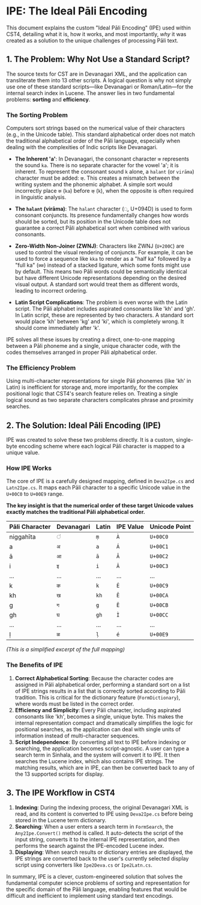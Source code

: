 # IPE: The Ideal Pāli Encoding

This document explains the custom "Ideal Pāli Encoding" (IPE) used within CST4, detailing what it is, how it works, and most importantly, *why* it was created as a solution to the unique challenges of processing Pāli text.

## 1. The Problem: Why Not Use a Standard Script?

The source texts for CST are in Devanagari XML, and the application can transliterate them into 13 other scripts. A logical question is why not simply use one of these standard scripts—like Devanagari or Roman/Latin—for the internal search index in Lucene. The answer lies in two fundamental problems: **sorting** and **efficiency**.

### The Sorting Problem
Computers sort strings based on the numerical value of their characters (e.g., in the Unicode table). This standard alphabetical order does not match the traditional alphabetical order of the Pāli language, especially when dealing with the complexities of Indic scripts like Devanagari.

-   **The Inherent 'a'**: In Devanagari, the consonant character `क` represents the sound `ka`. There is no separate character for the vowel 'a'; it is inherent. To represent the consonant sound `k` alone, a `halant` (or `virāma`) character must be added: `क्`. This creates a mismatch between the writing system and the phonemic alphabet. A simple sort would incorrectly place `क` (`ka`) before `क्` (`k`), when the opposite is often required in linguistic analysis.

-   **The `halant` (virāma)**: The `halant` character (`्`, U+094D) is used to form consonant conjuncts. Its presence fundamentally changes how words should be sorted, but its position in the Unicode table does not guarantee a correct Pāli alphabetical sort when combined with various consonants.

-   **Zero-Width Non-Joiner (ZWNJ)**: Characters like ZWNJ (`U+200C`) are used to control the visual rendering of conjuncts. For example, it can be used to force a sequence like `kka` to render as a "half ka" followed by a "full ka" (`क्‍क`) instead of a stacked ligature, which some fonts might use by default. This means two Pāli words could be semantically identical but have different Unicode representations depending on the desired visual output. A standard sort would treat them as different words, leading to incorrect ordering.

-   **Latin Script Complications**: The problem is even worse with the Latin script. The Pāli alphabet includes aspirated consonants like 'kh' and 'gh'. In Latin script, these are represented by two characters. A standard sort would place 'kh' between 'kg' and 'ki', which is completely wrong. It should come immediately after 'k'.

IPE solves all these issues by creating a direct, one-to-one mapping between a Pāli phoneme and a single, unique character code, with the codes themselves arranged in proper Pāli alphabetical order.

### The Efficiency Problem
Using multi-character representations for single Pāli phonemes (like 'kh' in Latin) is inefficient for storage and, more importantly, for the complex positional logic that CST4's search feature relies on. Treating a single logical sound as two separate characters complicates phrase and proximity searches.

## 2. The Solution: Ideal Pāli Encoding (IPE)

IPE was created to solve these two problems directly. It is a custom, single-byte encoding scheme where each logical Pāli character is mapped to a unique value.

### How IPE Works
The core of IPE is a carefully designed mapping, defined in `Deva2Ipe.cs` and `Latn2Ipe.cs`. It maps each Pāli character to a specific Unicode value in the `U+00C0` to `U+00E9` range.

**The key insight is that the numerical order of these target Unicode values exactly matches the traditional Pāli alphabetical order.**

| Pāli Character | Devanagari | Latin | IPE Value | Unicode Point |
| :------------- | :--------- | :---- | :-------- | :------------ |
| niggahīta      | `ं`        | `ṃ`   | `À`       | `U+00C0`      |
| a              | `अ`        | `a`   | `Á`       | `U+00C1`      |
| ā              | `आ`        | `ā`   | `Â`       | `U+00C2`      |
| i              | `इ`        | `i`   | `Ã`       | `U+00C3`      |
| ...            | ...        | ...   | ...       | ...           |
| k              | `क`        | `k`   | `É`       | `U+00C9`      |
| kh             | `ख`        | `kh`  | `Ê`       | `U+00CA`      |
| g              | `ग`        | `g`   | `Ë`       | `U+00CB`      |
| gh             | `घ`        | `gh`  | `Ì`       | `U+00CC`      |
| ...            | ...        | ...   | ...       | ...           |
| ḷ              | `ळ`        | `ḷ`   | `é`       | `U+00E9`      |

*(This is a simplified excerpt of the full mapping)*

### The Benefits of IPE

1.  **Correct Alphabetical Sorting**: Because the character codes are assigned in Pāli alphabetical order, performing a standard sort on a list of IPE strings results in a list that is correctly sorted according to Pāli tradition. This is critical for the dictionary feature (`FormDictionary`), where words must be listed in the correct order.
2.  **Efficiency and Simplicity**: Every Pāli character, including aspirated consonants like 'kh', becomes a single, unique byte. This makes the internal representation compact and dramatically simplifies the logic for positional searches, as the application can deal with single units of information instead of multi-character sequences.
3.  **Script Independence**: By converting all text to IPE before indexing or searching, the application becomes script-agnostic. A user can type a search term in Sinhala, and the system will convert it to IPE. It then searches the Lucene index, which also contains IPE strings. The matching results, which are in IPE, can then be converted back to any of the 13 supported scripts for display.

## 3. The IPE Workflow in CST4

1.  **Indexing**: During the indexing process, the original Devanagari XML is read, and its content is converted to IPE using `Deva2Ipe.cs` before being stored in the Lucene term dictionary.
2.  **Searching**: When a user enters a search term in `FormSearch`, the `Any2Ipe.Convert()` method is called. It auto-detects the script of the input string, converts it to the internal IPE representation, and then performs the search against the IPE-encoded Lucene index.
3.  **Displaying**: When search results or dictionary entries are displayed, the IPE strings are converted back to the user's currently selected display script using converters like `Ipe2Deva.cs` or `Ipe2Latn.cs`.

In summary, IPE is a clever, custom-engineered solution that solves the fundamental computer science problems of sorting and representation for the specific domain of the Pāli language, enabling features that would be difficult and inefficient to implement using standard text encodings.

